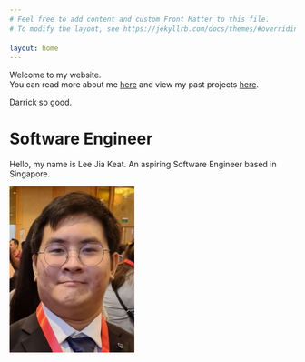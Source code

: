 ```yaml
---
# Feel free to add content and custom Front Matter to this file.
# To modify the layout, see https://jekyllrb.com/docs/themes/#overriding-theme-defaults

layout: home
---
```


Welcome to my website.<br>
You can read more about me [here](/about/ "About Lee Jia Keat") and view my past projects [here](/projects/ "Lee Jia Keat's Projects").

<!-- Bootstrap -->
<script src="https://cdn.jsdelivr.net/npm/bootstrap@5.3.0-alpha3/dist/js/bootstrap.bundle.min.js" integrity="sha384-ENjdO4Dr2bkBIFxQpeoTz1HIcje39Wm4jDKdf19U8gI4ddQ3GYNS7NTKfAdVQSZe" crossorigin="anonymous"></script>

Darrick so good.
<div id="profile-card">
    <link rel="stylesheet" type="text/css" href="/css/home.css"/>
    <div class="profile-item" id="profile-info">
        <h1><b>Software Engineer</b></h1>
        <p class="profile-text">Hello, my name is Lee Jia Keat. An aspiring Software Engineer based in Singapore.</p>
    </div>
    <img class="profile-item" id="profile-img" src="/images/lee-jia-keat.png" alt="Lee Jia Keat" width="220em">
</div>